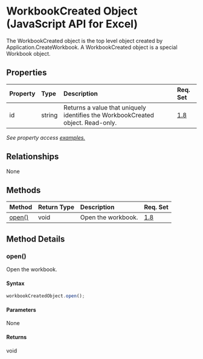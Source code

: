 # WorkbookCreated Object (JavaScript API for Excel)

The WorkbookCreated object is the top level object created by Application.CreateWorkbook. A WorkbookCreated object is a special Workbook object.

## Properties

| Property	   | Type	|Description| Req. Set|
|:---------------|:--------|:----------|:----|
|id|string|Returns a value that uniquely identifies the WorkbookCreated object. Read-only.|[1.8](../requirement-sets/excel-api-requirement-sets.md)|

_See property access [examples.](#property-access-examples)_

## Relationships
None


## Methods

| Method		   | Return Type	|Description| Req. Set|
|:---------------|:--------|:----------|:----|
|[open()](#open)|void|Open the workbook.|[1.8](../requirement-sets/excel-api-requirement-sets.md)|

## Method Details


### open()
Open the workbook.

#### Syntax
```js
workbookCreatedObject.open();
```

#### Parameters
None

#### Returns
void
